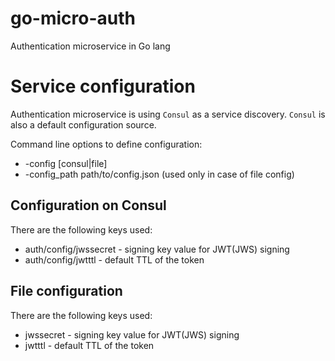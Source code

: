 # go-micro-auth
Authentication microservice in Go lang

# Service configuration
Authentication microservice is using `Consul` as a service discovery. `Consul` is also a default configuration source.

Command line options to define configuration:
- -config [consul|file]
- -config_path path/to/config.json (used only in case of file config)

## Configuration on Consul
There are the following keys used:
- auth/config/jwssecret - signing key value for JWT(JWS) signing
- auth/config/jwtttl - default TTL of the token

## File configuration
There are the following keys used:
- jwssecret - signing key value for JWT(JWS) signing
- jwtttl - default TTL of the token
